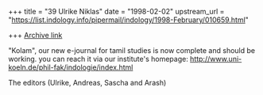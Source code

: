 +++
title = "39 Ulrike Niklas"
date = "1998-02-02"
upstream_url = "https://list.indology.info/pipermail/indology/1998-February/010659.html"

+++
[Archive link](https://list.indology.info/pipermail/indology/1998-February/010659.html)

"Kolam", our new e-journal for tamil studies is now complete and should be
working. you can reach it via our institute's homepage:
http://www.uni-koeln.de/phil-fak/indologie/index.html

The editors (Ulrike, Andreas, Sascha and Arash)



